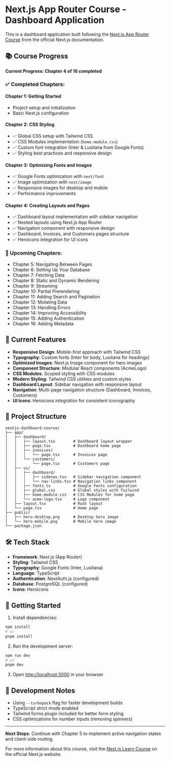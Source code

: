 # Next.js App Router Course - Dashboard Application

This is a dashboard application built following the [Next.js App Router Course](https://nextjs.org/learn) from the official Next.js documentation.

## 📚 Course Progress

**Current Progress: Chapter 4 of 16 completed**

### ✅ Completed Chapters:

#### Chapter 1: Getting Started

- Project setup and initialization
- Basic Next.js configuration

#### Chapter 2: CSS Styling

- ✅ Global CSS setup with Tailwind CSS
- ✅ CSS Modules implementation (`home.module.css`)
- ✅ Custom font integration (Inter & Lusitana from Google Fonts)
- ✅ Styling best practices and responsive design

#### Chapter 3: Optimizing Fonts and Images

- ✅ Google Fonts optimization with `next/font`
- ✅ Image optimization with `next/image`
- ✅ Responsive images for desktop and mobile
- ✅ Performance improvements

#### Chapter 4: Creating Layouts and Pages

- ✅ Dashboard layout implementation with sidebar navigation
- ✅ Nested layouts using Next.js App Router
- ✅ Navigation component with responsive design
- ✅ Dashboard, Invoices, and Customers pages structure
- ✅ Heroicons integration for UI icons

### 🔄 Upcoming Chapters:

- Chapter 5: Navigating Between Pages
- Chapter 6: Setting Up Your Database
- Chapter 7: Fetching Data
- Chapter 8: Static and Dynamic Rendering
- Chapter 9: Streaming
- Chapter 10: Partial Prerendering
- Chapter 11: Adding Search and Pagination
- Chapter 12: Mutating Data
- Chapter 13: Handling Errors
- Chapter 14: Improving Accessibility
- Chapter 15: Adding Authentication
- Chapter 16: Adding Metadata

## 🚀 Current Features

- **Responsive Design**: Mobile-first approach with Tailwind CSS
- **Typography**: Custom fonts (Inter for body, Lusitana for headings)
- **Optimized Images**: Next.js Image component for hero images
- **Component Structure**: Modular React components (AcmeLogo)
- **CSS Modules**: Scoped styling with CSS modules
- **Modern Styling**: Tailwind CSS utilities and custom styles
- **Dashboard Layout**: Sidebar navigation with responsive layout
- **Navigation**: Multi-page navigation structure (Dashboard, Invoices, Customers)
- **UI Icons**: Heroicons integration for consistent iconography

## 📁 Project Structure

```
nextjs-dashboard-course/
├── app/
│   ├── dashboard/
│   │   ├── layout.tsx        # Dashboard layout wrapper
│   │   ├── page.tsx          # Dashboard home page
│   │   ├── invoices/
│   │   │   └── page.tsx      # Invoices page
│   │   └── customers/
│   │       └── page.tsx      # Customers page
│   ├── ui/
│   │   ├── dashboard/
│   │   │   ├── sidenav.tsx   # Sidebar navigation component
│   │   │   └── nav-links.tsx # Navigation links component
│   │   ├── fonts.ts          # Google Fonts configuration
│   │   ├── global.css        # Global styles with Tailwind
│   │   ├── home.module.css   # CSS Modules for home page
│   │   └── acme-logo.tsx     # Logo component
│   ├── layout.tsx            # Root layout
│   └── page.tsx              # Home page
├── public/
│   ├── hero-desktop.png      # Desktop hero image
│   └── hero-mobile.png       # Mobile hero image
└── package.json
```

## 🛠️ Tech Stack

- **Framework**: Next.js (App Router)
- **Styling**: Tailwind CSS
- **Typography**: Google Fonts (Inter, Lusitana)
- **Language**: TypeScript
- **Authentication**: NextAuth.js (configured)
- **Database**: PostgreSQL (configured)
- **Icons**: Heroicons

## 🚀 Getting Started

1. Install dependencies:

```bash
npm install
# or
pnpm install
```

2. Run the development server:

```bash
npm run dev
# or
pnpm dev
```

3. Open [http://localhost:3000](http://localhost:3000) in your browser

## 📝 Development Notes

- Using `--turbopack` flag for faster development builds
- TypeScript strict mode enabled
- Tailwind forms plugin included for better form styling
- CSS optimizations for number inputs (removing spinners)

---

**Next Steps**: Continue with Chapter 5 to implement active navigation states and client-side routing.

For more information about this course, visit the [Next.js Learn Course](https://nextjs.org/learn) on the official Next.js website.
